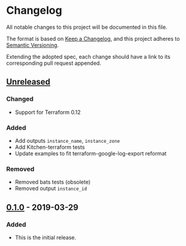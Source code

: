 # Changelog

All notable changes to this project will be documented in this file.

The format is based on [Keep a Changelog][keep-a-changelog-site],
and this project adheres to
[Semantic Versioning][semantic-versioning-site].

Extending the adopted spec, each change should have a link to its corresponding pull request appended.

## [Unreleased]

### Changed
- Support for Terraform 0.12

### Added
- Add outputs `instance_name`, `instance_zone`
- Add Kitchen-terraform tests
- Update examples to fit terraform-google-log-export reformat

### Removed
- Removed bats tests (obsolete)
- Removed output `instance_id`

## [0.1.0] - 2019-03-29

### Added

- This is the initial release.

[Unreleased]: https://github.com/terraform-google-modules/terraform-google-gsuite-export/compare/v0.1.0...HEAD
[0.1.0]: https://github.com/terraform-google-modules/terraform-google-gsuite-export/releases/tag/v0.1.0

[keep-a-changelog-site]: https://keepachangelog.com/en/1.0.0/
[semantic-versioning-site]: https://semver.org/spec/v2.0.0.html
